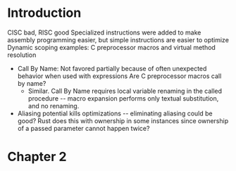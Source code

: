 # Introduction
CISC bad, RISC good
Specialized instructions were added to make assembly programming easier, but simple instructions are easier to optimize
Dynamic scoping examples: C preprocessor macros and virtual method resolution
* Call By Name:
    Not favored partially because of often unexpected behavior when used with expressions
    Are C preprocessor macros call by name? 
    * Similar. Call By Name requires local variable renaming in the called procedure -- macro expansion performs only textual substitution, and no renaming.
* Aliasing potential kills optimizations -- eliminating aliasing could be good? Rust does this with ownership in some instances since ownership of a passed parameter cannot happen twice?

# Chapter 2
